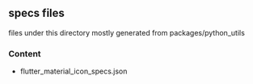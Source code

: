 ## specs files
files under this directory mostly generated from packages/python_utils

### Content
* flutter_material_icon_specs.json